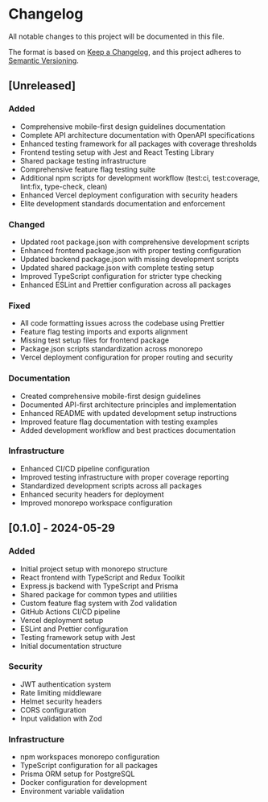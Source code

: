 # Changelog

All notable changes to this project will be documented in this file.

The format is based on [Keep a Changelog](https://keepachangelog.com/en/1.0.0/),
and this project adheres to [Semantic Versioning](https://semver.org/spec/v2.0.0.html).

## [Unreleased]

### Added

- Comprehensive mobile-first design guidelines documentation
- Complete API architecture documentation with OpenAPI specifications
- Enhanced testing framework for all packages with coverage thresholds
- Frontend testing setup with Jest and React Testing Library
- Shared package testing infrastructure
- Comprehensive feature flag testing suite
- Additional npm scripts for development workflow (test:ci, test:coverage, lint:fix, type-check, clean)
- Enhanced Vercel deployment configuration with security headers
- Elite development standards documentation and enforcement

### Changed

- Updated root package.json with comprehensive development scripts
- Enhanced frontend package.json with proper testing configuration
- Updated backend package.json with missing development scripts
- Updated shared package.json with complete testing setup
- Improved TypeScript configuration for stricter type checking
- Enhanced ESLint and Prettier configuration across all packages

### Fixed

- All code formatting issues across the codebase using Prettier
- Feature flag testing imports and exports alignment
- Missing test setup files for frontend package
- Package.json scripts standardization across monorepo
- Vercel deployment configuration for proper routing and security

### Documentation

- Created comprehensive mobile-first design guidelines
- Documented API-first architecture principles and implementation
- Enhanced README with updated development setup instructions
- Improved feature flag documentation with testing examples
- Added development workflow and best practices documentation

### Infrastructure

- Enhanced CI/CD pipeline configuration
- Improved testing infrastructure with proper coverage reporting
- Standardized development scripts across all packages
- Enhanced security headers for deployment
- Improved monorepo workspace configuration

## [0.1.0] - 2024-05-29

### Added

- Initial project setup with monorepo structure
- React frontend with TypeScript and Redux Toolkit
- Express.js backend with TypeScript and Prisma
- Shared package for common types and utilities
- Custom feature flag system with Zod validation
- GitHub Actions CI/CD pipeline
- Vercel deployment setup
- ESLint and Prettier configuration
- Testing framework setup with Jest
- Initial documentation structure

### Security

- JWT authentication system
- Rate limiting middleware
- Helmet security headers
- CORS configuration
- Input validation with Zod

### Infrastructure

- npm workspaces monorepo configuration
- TypeScript configuration for all packages
- Prisma ORM setup for PostgreSQL
- Docker configuration for development
- Environment variable validation
